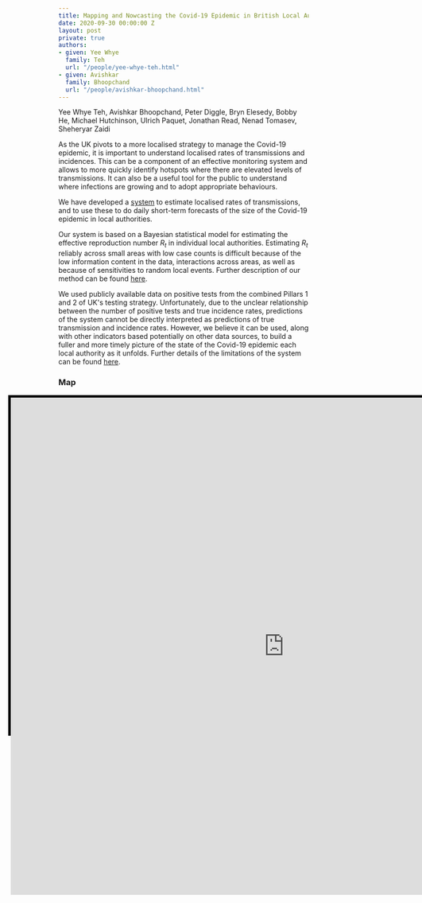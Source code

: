 ```yaml
---
title: Mapping and Nowcasting the Covid-19 Epidemic in British Local Authorities
date: 2020-09-30 00:00:00 Z
layout: post
private: true
authors:
- given: Yee Whye
  family: Teh
  url: "/people/yee-whye-teh.html"
- given: Avishkar
  family: Bhoopchand
  url: "/people/avishkar-bhoopchand.html"
---
```


Yee Whye Teh, Avishkar Bhoopchand, Peter Diggle, Bryn Elesedy, Bobby He, Michael Hutchinson, Ulrich Paquet, Jonathan Read, Nenad Tomasev, Sheheryar Zaidi

As the UK pivots to a more localised strategy to manage the Covid-19 epidemic, 
it is important to understand localised rates of transmissions and incidences. 
This can be a component of an effective monitoring system and 
allows to more quickly identify hotspots 
where there are elevated levels of transmissions. 
It can also be a useful tool for the public to understand 
where infections are growing and to adopt appropriate behaviours.


We have developed a [system](https://rs-delve.github.io/Rmap) 
to estimate localised rates of transmissions, 
and to use these to do daily short-term forecasts of 
the size of the Covid-19 epidemic in local authorities. 
<!--break-->

Our system is based on a Bayesian statistical model 
for estimating the effective reproduction number $R_t$
in individual local authorities.
Estimating $R_t$ reliably across small areas with low case counts is difficult 
because of the low information content in the data, interactions across areas, 
as well as because of sensitivities to random local events. 
Further description of our method can be found [here](https://rs-delve.github.io/Rmap/data-methods.html).

We used publicly available data on positive tests 
from the combined Pillars 1 and 2 of UK's testing strategy.
Unfortunately, due to the unclear relationship between the number of positive tests
and true incidence rates, predictions of the system cannot be directly
interpreted as predictions of true transmission and incidence rates. 
However, we believe it can be used, along with other indicators based potentially on other data sources, to build a fuller and more timely picture of the state of the Covid-19 epidemic each local authority as it unfolds.
Further
details of the limitations of the system can be found
[here](http://rs-delve.github.io/Rmap/limitations.html).


### Map


<style>
.map-container {
    position: relative;
    width: 1050px;
    height: 675px;
    border: 5px solid black;
    margin-left: -20%;
    text-align: center;
    overflow: visible;
}
.map-frame{
    position: relative;
    align: center;
    /*
    This height value is a bit of a hack!
    It is there to let the search box overflow into the post
    Not sure what the correct thing to do in this case is
    */
    height: 1000px;
    width: 1100px;
    overflow: visible;
    border: 0;
}
</style>

<p>
<div class="map-container">
<iframe class="map-frame" src="https://rs-delve.github.io/Rmap/map" allow="fullscreen">
</iframe>
</div>
</p>

<!-- This text is below the map. -->
Definitions for terms in the map:
*   **Case** is an infected individual who has tested positive on the given date,
under either Pillar 1 or Pillar 2 of the UK's testing strategy.
*   **Rt** denotes the reproduction number: how many secondary cases a single primary case will result in on average.
**Rt** greater than 1 implies the size of the epidemic is increasing exponentially, and less than 1 means it is shrinking.
*   **Cases (Per 100k)** denotes either the historical weekly reported number of cases under Pillars 1+2, normalised by population size,
the predicted number in the future weeks.
*   **P(Rt>1)** denotes the probability that Rt is larger than 1 given the observed case counts.


